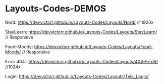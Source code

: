 # Layouts-Codes-DEMOS

Nord: https://devvictorr.github.io/Layouts-Codes/Layouts/Nord/   // 1920x


StayLearn:  https://devvictorr.github.io/Layouts-Codes/Layouts/StayLearn/    // Responsive


Food-Moody:  https://devvictorr.github.io/Layouts-Codes/Layouts/Food-Moody/  // Responsive


Error 404 : https://devvictorr.github.io/Layouts-Codes/Layouts/404-ErroR/    //1024x


Login: https://devvictorr.github.io/Layouts-Codes/Layouts/Tela_Login/   



